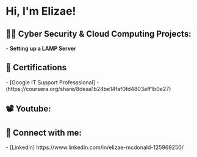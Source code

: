 <h1>Hi, I'm Elizae! 

<h2>👨‍💻 Cyber Security & Cloud Computing Projects:</h2>
- <b>Setting up a LAMP Server </b>


<h2>📃 Certifications</h2>
- [Google IT Support Professsional]
  - (https://coursera.org/share/8deaa1b24be14faf0fd4803aff1b0e27)


<h2> 📽️ Youtube:</h2>



<h2> 🤳 Connect with me:</h2>
- [Linkedin] https://www.linkedin.com/in/elizae-mcdonald-125969250/

<!--
**joshmadakor1/joshmadakor1** is a ✨ _special_ ✨ repository because its `README.md` (this file) appears on your GitHub profile.

Here are some ideas to get you started:

- 🔭 I’m currently working on ...
- 🌱 I’m currently learning ...
- 👯 I’m looking to collaborate on ...
- 🤔 I’m looking for help with ...
- 💬 Ask me about ...
- 📫 How to reach me: ...
- 😄 Pronouns: ...
- ⚡ Fun fact: ...
-->

